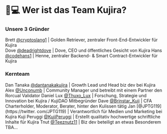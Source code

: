# 👨💻 Wer ist das Team Kujira?

### Unsere 3 Gründer

Brett [@cryptoslang1](https://twitter.com/cryptoslang1) | Golden Retriever, zentraler Front-End-Entwickler für Kujira \
Dove [@deadrightdove](https://twitter.com/deadrightdove) | Dove, CEO und öffentliches Gesicht von Kujira Hans [@codehans1](https://twitter.com/codehans1) | Henne, zentraler Backend- & Smart Contract-Entwickler für Kujira &#x20;

### Kernteam

Dan Tanaka [@dantanakakujira](https://twitter.com/dantanakakujira) | Growth Lead und Head biz dev bei Kujira \
Alex [@Unconumb](https://twitter.com/Unconumb) | Community Manager und betreibt mit einem Partner den Rorcual Validator Daniel Lux [@Thuxo\_Lux](https://twitter.com/Thuxo\_Lux) | Forschung, Strategie und Innovation bei Kujira / KujiDAO Mitbegründer Dave [@Brinstar\_Kuji](https://twitter.com/Brinstar\_Kuji) | CFA Charterholder, Moderator, Berater, hinter den Kulissen tätig Jan [@JPTG119](https://twitter. com/JPTG119) | Verantwortlich für Medien und Marketing bei Kujira Kuji Peruggi [@KujiPeruggi](https://twitter.com/KujiPeruggi) | Erstellt qualitativ hochwertige schriftliche Inhalte für Kujira Tnut [@Teeznutz11](https://twitter.com/Teeznutz11) | Biz dev beteiligt an etwas Besonderem TBA... &#x20;
